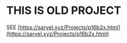 # THIS IS OLD PROJECT

SEE [https://sarvel.xyz/Projects/p16b2x.html](https://sarvel.xyz/Projects/p16b2x.html)
